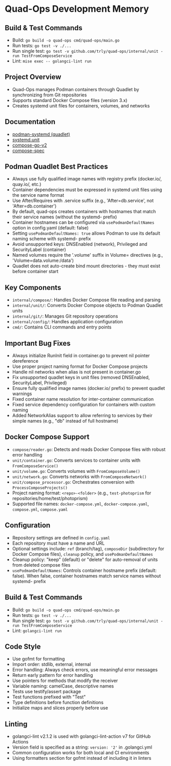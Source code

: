 # Quad-Ops Development Memory

## Build & Test Commands
- Build: `go build -o quad-ops cmd/quad-ops/main.go`
- Run tests: `go test -v ./...`
- Run single test: `go test -v github.com/trly/quad-ops/internal/unit -run TestFromComposeService`
- Lint: `mise exec -- golangci-lint run`

## Project Overview
- Quad-Ops manages Podman containers through Quadlet by synchronizing from Git repositories
- Supports standard Docker Compose files (version 3.x)
- Creates systemd unit files for containers, volumes, and networks

## Documentation
- [podman-systemd (quadlet)](https://docs.podman.io/en/latest/markdown/podman-systemd.unit.5.html)
- [systemd.unit](https://www.freedesktop.org/software/systemd/man/systemd.unit.html)
- [compose-go-v2](https://pkg.go.dev/github.com/compose-spec/compose-go/v2)
- [compose-spec](https://github.com/compose-spec/compose-spec)

## Podman Quadlet Best Practices
- Always use fully qualified image names with registry prefix (docker.io/, quay.io/, etc.)
- Container dependencies must be expressed in systemd unit files using the service name format
- Use After/Requires with .service suffix (e.g., 'After=db.service', not 'After=db.container')
- By default, quad-ops creates containers with hostnames that match their service names (without the systemd- prefix)
- Container hostnames can be configured via `usePodmanDefaultNames` option in config.yaml (default: false)
- Setting `usePodmanDefaultNames: true` allows Podman to use its default naming scheme with systemd- prefix
- Avoid unsupported keys: DNSEnabled (network), Privileged and SecurityLabel (container)
- Named volumes require the '.volume' suffix in Volume= directives (e.g., 'Volume=data.volume:/data')
- Quadlet does not auto-create bind mount directories - they must exist before container start

## Key Components
- `internal/compose/`: Handles Docker Compose file reading and parsing
- `internal/unit/`: Converts Docker Compose objects to Podman Quadlet units
- `internal/git/`: Manages Git repository operations
- `internal/config/`: Handles application configuration
- `cmd/`: Contains CLI commands and entry points

## Important Bug Fixes
- Always initialize RunInit field in container.go to prevent nil pointer dereference
- Use proper project naming format for Docker Compose projects
- Handle nil networks when alias is not present in container.go
- Fix unsupported quadlet keys in unit files (removed DNSEnabled, SecurityLabel, Privileged)
- Ensure fully qualified image names (docker.io/ prefix) to prevent quadlet warnings
- Fixed container name resolution for inter-container communication
- Fixed service dependency configuration for containers with custom naming
- Added NetworkAlias support to allow referring to services by their simple names (e.g., "db" instead of full hostname)

## Docker Compose Support
- `compose/reader.go`: Detects and reads Docker Compose files with robust error handling
- `unit/container.go`: Converts services to container units with `FromComposeService()`
- `unit/volume.go`: Converts volumes with `FromComposeVolume()`
- `unit/network.go`: Converts networks with `FromComposeNetwork()`
- `unit/compose_processor.go`: Orchestrates conversion with `ProcessComposeProjects()`
- Project naming format: `<repo>-<folder>` (e.g., `test-photoprism` for repositories/home/test/photoprism)
- Supported file names: `docker-compose.yml`, `docker-compose.yaml`, `compose.yml`, `compose.yaml`

## Configuration
- Repository settings are defined in `config.yaml`
- Each repository must have a name and URL
- Optional settings include: `ref` (branch/tag), `composeDir` (subdirectory for Docker Compose files), `cleanup` policy, and `usePodmanDefaultNames`
- Cleanup policy: "keep" (default) or "delete" for auto-removal of units from deleted compose files
- `usePodmanDefaultNames`: Controls container hostname prefix (default: false). When false, container hostnames match service names without systemd- prefix

## Build & Test Commands
- Build: `go build -o quad-ops cmd/quad-ops/main.go`
- Run tests: `go test -v ./...`
- Run single test: `go test -v github.com/trly/quad-ops/internal/unit -run TestFromComposeService`
- Lint: `golangci-lint run`

## Code Style
- Use gofmt for formatting
- Import order: stdlib, external, internal
- Error handling: Always check errors, use meaningful error messages
- Return early pattern for error handling
- Use pointers for methods that modify the receiver
- Variable naming: camelCase, descriptive names
- Tests use testify/assert package
- Test functions prefixed with "Test"
- Type definitions before function definitions
- Initialize maps and slices properly before use

## Linting
- golangci-lint v2.1.2 is used with golangci-lint-action v7 for GitHub Actions
- Version field is specified as a string: `version: '2'` in .golangci.yml
- Common configuration works for both local and CI environments
- Using formatters section for gofmt instead of including it in linters
